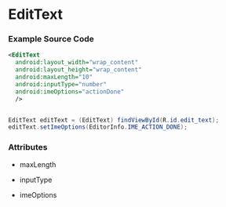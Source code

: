 # EditText

### Example Source Code

```xml
<EditText
  android:layout_width="wrap_content"
  android:layout_height="wrap_content"
  android:maxLength="10"
  android:inputType="number"
  android:imeOptions="actionDone"
  />

```

```java

EditText editText = (EditText) findViewById(R.id.edit_text);
editText.setImeOptions(EditorInfo.IME_ACTION_DONE);

```

### Attributes

- maxLength

- inputType

- imeOptions
